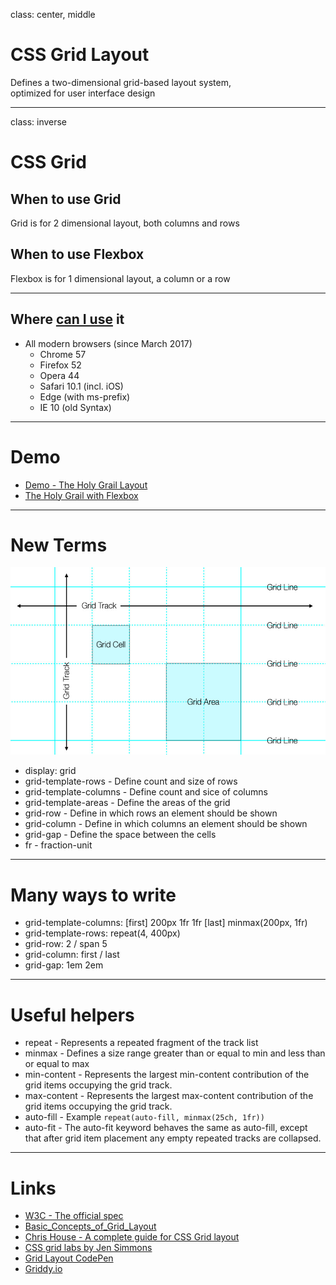 class: center, middle

# CSS Grid Layout

Defines a two-dimensional grid-based layout system,<br>
optimized for user interface design

---
class: inverse

# CSS Grid

## When to use Grid

Grid is for 2 dimensional layout, both columns and rows

## When to use Flexbox

Flexbox is for 1 dimensional layout, a column or a row

---

## Where [can I use](http://caniuse.com/?utm_campaign=CSS%2BLayout%2BNews&utm_medium=email&utm_source=CSS_Layout_News_87#feat=css-grid) it

- All modern browsers (since March 2017)
  - Chrome 57
  - Firefox 52
  - Opera 44
  - Safari 10.1 (incl. iOS)
  - Edge (with ms-prefix)
  - IE 10 (old Syntax)

---

# Demo

- [Demo - The Holy Grail Layout](demo.html)
- [The Holy Grail with
Flexbox](https://developer.mozilla.org/en-US/docs/Web/CSS/CSS_Flexible_Box_Layout/Using_CSS_flexible_boxes#Holy_Grail_Layout_example)

---

# New Terms

<img src="grid-terms.png" alt="Grid Terminology" height="300px">

- display: grid
- grid-template-rows - Define count and size of rows
- grid-template-columns - Define count and sice of columns
- grid-template-areas - Define the areas of the grid
- grid-row - Define in which rows an element should be shown
- grid-column - Define in which columns an element should be shown
- grid-gap - Define the space between the cells
- fr - fraction-unit

---

# Many ways to write

- grid-template-columns: [first] 200px 1fr 1fr [last] minmax(200px, 1fr)
- grid-template-rows: repeat(4, 400px)
- grid-row: 2 / span 5
- grid-column: first / last
- grid-gap: 1em 2em

---

# Useful helpers

- repeat - Represents a repeated fragment of the track list
- minmax - Defines a size range greater than or equal to min and less than or equal to max
- min-content - Represents the largest min-content contribution of the grid items occupying the grid
track.
- max-content - Represents the largest max-content contribution of the grid items occupying the grid
track.
- auto-fill - Example ```repeat(auto-fill, minmax(25ch, 1fr))```
- auto-fit - The auto-fit keyword behaves the same as auto-fill, except that after grid item
placement any empty repeated tracks are collapsed.

---

# Links

- [W3C - The official spec](https://www.w3.org/TR/css3-grid-layout/)
- [Basic_Concepts_of_Grid_Layout](https://developer.mozilla.org/en-US/docs/Web/CSS/CSS_Grid_Layout/Basic_Concepts_of_Grid_Layout)
- [Chris House - A complete guide for CSS Grid
layout](http://chris.house/blog/a-complete-guide-css-grid-layout/)
- [CSS grid labs by Jen Simmons](http://labs.jensimmons.com/)
- [Grid Layout CodePen](http://codepen.io/collection/DgwjNL/)
- [Griddy.io](http://griddy.io/)

